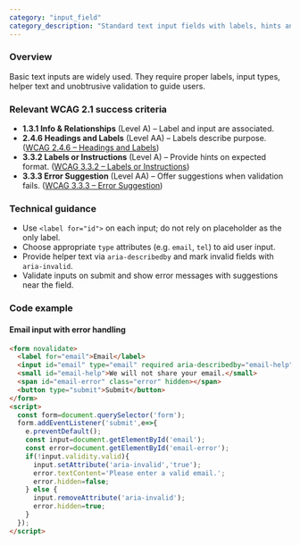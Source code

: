 ```yaml
---
category: "input_field"
category_description: "Standard text input fields with labels, hints and validation."
---
```


### Overview

Basic text inputs are widely used. They require proper labels, input types, helper text and unobtrusive validation to guide users.

### Relevant WCAG 2.1 success criteria

- **1.3.1 Info & Relationships** (Level A) – Label and input are associated.
- **2.4.6 Headings and Labels** (Level AA) – Labels describe purpose. ([WCAG 2.4.6 – Headings and Labels](https://www.w3.org/TR/WCAG21/#headings-and-labels))
- **3.3.2 Labels or Instructions** (Level A) – Provide hints on expected format. ([WCAG 3.3.2 – Labels or Instructions](https://www.w3.org/TR/WCAG21/#labels-or-instructions))
- **3.3.3 Error Suggestion** (Level AA) – Offer suggestions when validation fails. ([WCAG 3.3.3 – Error Suggestion](https://www.w3.org/TR/WCAG21/#error-suggestion))

### Technical guidance

* Use `<label for="id">` on each input; do not rely on placeholder as the only label.  
* Choose appropriate `type` attributes (e.g. `email`, `tel`) to aid user input.  
* Provide helper text via `aria-describedby` and mark invalid fields with `aria-invalid`.  
* Validate inputs on submit and show error messages with suggestions near the field.

### Code example

#### Email input with error handling
```html
<form novalidate>
  <label for="email">Email</label>
  <input id="email" type="email" required aria-describedby="email-help">
  <small id="email-help">We will not share your email.</small>
  <span id="email-error" class="error" hidden></span>
  <button type="submit">Submit</button>
</form>
<script>
  const form=document.querySelector('form');
  form.addEventListener('submit',e=>{
    e.preventDefault();
    const input=document.getElementById('email');
    const error=document.getElementById('email-error');
    if(!input.validity.valid){
      input.setAttribute('aria-invalid','true');
      error.textContent='Please enter a valid email.';
      error.hidden=false;
    } else {
      input.removeAttribute('aria-invalid');
      error.hidden=true;
    }
  });
</script>
```
